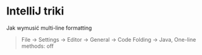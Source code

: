 # IntelliJ triki

Jak wymusić multi-line formatting
>File -> Settings -> Editor -> General -> Code Folding -> 
>Java,  One-line methods: off
